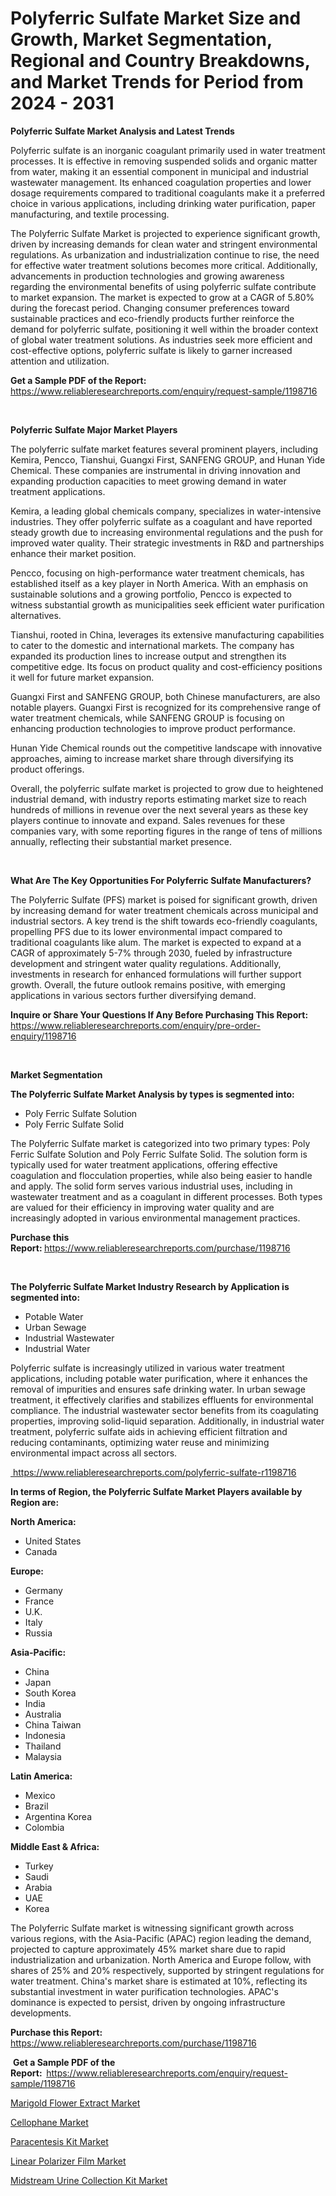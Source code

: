 <p><h1>Polyferric Sulfate Market Size and Growth, Market Segmentation, Regional and Country Breakdowns, and Market Trends for Period from 2024 -  2031</h1></p><p><strong>Polyferric Sulfate Market Analysis and Latest Trends</strong></p>
<p><p>Polyferric sulfate is an inorganic coagulant primarily used in water treatment processes. It is effective in removing suspended solids and organic matter from water, making it an essential component in municipal and industrial wastewater management. Its enhanced coagulation properties and lower dosage requirements compared to traditional coagulants make it a preferred choice in various applications, including drinking water purification, paper manufacturing, and textile processing.</p><p>The Polyferric Sulfate Market is projected to experience significant growth, driven by increasing demands for clean water and stringent environmental regulations. As urbanization and industrialization continue to rise, the need for effective water treatment solutions becomes more critical. Additionally, advancements in production technologies and growing awareness regarding the environmental benefits of using polyferric sulfate contribute to market expansion. The market is expected to grow at a CAGR of 5.80% during the forecast period. Changing consumer preferences toward sustainable practices and eco-friendly products further reinforce the demand for polyferric sulfate, positioning it well within the broader context of global water treatment solutions. As industries seek more efficient and cost-effective options, polyferric sulfate is likely to garner increased attention and utilization.</p></p>
<p><strong>Get a Sample PDF of the Report:&nbsp;</strong> <a href="https://www.reliableresearchreports.com/enquiry/request-sample/1198716?utm_campaign=28&utm_medium=2&utm_source=Github&utm_content=ia&utm_term=04112024&utm_id=polyferric-sulfate">https://www.reliableresearchreports.com/enquiry/request-sample/1198716</a></p>
<p>&nbsp;</p>
<p><strong>Polyferric Sulfate Major Market Players</strong></p>
<p><p>The polyferric sulfate market features several prominent players, including Kemira, Pencco, Tianshui, Guangxi First, SANFENG GROUP, and Hunan Yide Chemical. These companies are instrumental in driving innovation and expanding production capacities to meet growing demand in water treatment applications.</p><p>Kemira, a leading global chemicals company, specializes in water-intensive industries. They offer polyferric sulfate as a coagulant and have reported steady growth due to increasing environmental regulations and the push for improved water quality. Their strategic investments in R&D and partnerships enhance their market position. </p><p>Pencco, focusing on high-performance water treatment chemicals, has established itself as a key player in North America. With an emphasis on sustainable solutions and a growing portfolio, Pencco is expected to witness substantial growth as municipalities seek efficient water purification alternatives.</p><p>Tianshui, rooted in China, leverages its extensive manufacturing capabilities to cater to the domestic and international markets. The company has expanded its production lines to increase output and strengthen its competitive edge. Its focus on product quality and cost-efficiency positions it well for future market expansion.</p><p>Guangxi First and SANFENG GROUP, both Chinese manufacturers, are also notable players. Guangxi First is recognized for its comprehensive range of water treatment chemicals, while SANFENG GROUP is focusing on enhancing production technologies to improve product performance. </p><p>Hunan Yide Chemical rounds out the competitive landscape with innovative approaches, aiming to increase market share through diversifying its product offerings. </p><p>Overall, the polyferric sulfate market is projected to grow due to heightened industrial demand, with industry reports estimating market size to reach hundreds of millions in revenue over the next several years as these key players continue to innovate and expand. Sales revenues for these companies vary, with some reporting figures in the range of tens of millions annually, reflecting their substantial market presence.</p></p>
<p>&nbsp;</p>
<p><strong>What Are The Key Opportunities For Polyferric Sulfate Manufacturers?</strong></p>
<p><p>The Polyferric Sulfate (PFS) market is poised for significant growth, driven by increasing demand for water treatment chemicals across municipal and industrial sectors. A key trend is the shift towards eco-friendly coagulants, propelling PFS due to its lower environmental impact compared to traditional coagulants like alum. The market is expected to expand at a CAGR of approximately 5-7% through 2030, fueled by infrastructure development and stringent water quality regulations. Additionally, investments in research for enhanced formulations will further support growth. Overall, the future outlook remains positive, with emerging applications in various sectors further diversifying demand.</p></p>
<p><strong>Inquire or Share Your Questions If Any Before Purchasing This Report:</strong> <a href="https://www.reliableresearchreports.com/enquiry/pre-order-enquiry/1198716?utm_campaign=28&utm_medium=2&utm_source=Github&utm_content=ia&utm_term=04112024&utm_id=polyferric-sulfate">https://www.reliableresearchreports.com/enquiry/pre-order-enquiry/1198716</a></p>
<p>&nbsp;</p>
<p><strong>Market Segmentation</strong></p>
<p><strong>The Polyferric Sulfate Market Analysis by types is segmented into:</strong></p>
<p><ul><li>Poly Ferric Sulfate Solution</li><li>Poly Ferric Sulfate Solid</li></ul></p>
<p><p>The Polyferric Sulfate market is categorized into two primary types: Poly Ferric Sulfate Solution and Poly Ferric Sulfate Solid. The solution form is typically used for water treatment applications, offering effective coagulation and flocculation properties, while also being easier to handle and apply. The solid form serves various industrial uses, including in wastewater treatment and as a coagulant in different processes. Both types are valued for their efficiency in improving water quality and are increasingly adopted in various environmental management practices.</p></p>
<p><strong>Purchase this Report:&nbsp;</strong><a href="https://www.reliableresearchreports.com/purchase/1198716?utm_campaign=28&utm_medium=2&utm_source=Github&utm_content=ia&utm_term=04112024&utm_id=polyferric-sulfate">https://www.reliableresearchreports.com/purchase/1198716</a></p>
<p>&nbsp;</p>
<p><strong>The Polyferric Sulfate Market Industry Research by Application is segmented into:</strong></p>
<p><ul><li>Potable Water</li><li>Urban Sewage</li><li>Industrial Wastewater</li><li>Industrial Water</li></ul></p>
<p><p>Polyferric sulfate is increasingly utilized in various water treatment applications, including potable water purification, where it enhances the removal of impurities and ensures safe drinking water. In urban sewage treatment, it effectively clarifies and stabilizes effluents for environmental compliance. The industrial wastewater sector benefits from its coagulating properties, improving solid-liquid separation. Additionally, in industrial water treatment, polyferric sulfate aids in achieving efficient filtration and reducing contaminants, optimizing water reuse and minimizing environmental impact across all sectors.</p></p>
<p><a href="https://www.reliableresearchreports.com/polyferric-sulfate-r1198716?utm_campaign=28&utm_medium=2&utm_source=Github&utm_content=ia&utm_term=04112024&utm_id=polyferric-sulfate">&nbsp;https://www.reliableresearchreports.com/polyferric-sulfate-r1198716</a></p>
<p><strong>In terms of Region, the Polyferric Sulfate Market Players available by Region are:</strong></p>
<p>
    <p> <strong> North America: </strong>
        <ul>
            <li>United States</li>
            <li>Canada</li>
        </ul>
        </p> 
    <p> <strong> Europe: </strong>
        <ul>
            <li>Germany</li>
            <li>France</li>
            <li>U.K.</li>
            <li>Italy</li>
            <li>Russia</li>
        </ul>
        </p> 
    <p> <strong> Asia-Pacific: </strong>
        <ul>
            <li>China</li>
            <li>Japan</li>
            <li>South Korea</li>
            <li>India</li>
            <li>Australia</li>
            <li>China Taiwan</li>
            <li>Indonesia</li>
            <li>Thailand</li>
            <li>Malaysia</li>
        </ul>
        </p> 
    <p> <strong> Latin America: </strong>
        <ul>
            <li>Mexico</li>
            <li>Brazil</li>
            <li>Argentina Korea</li>
            <li>Colombia</li>
        </ul>
        </p> 
    <p> <strong> Middle East & Africa: </strong>
        <ul>
            <li>Turkey</li>
            <li>Saudi</li>
            <li>Arabia</li>
            <li>UAE</li>
            <li>Korea</li>
        </ul>
    </p>
    </p>
<p><p>The Polyferric Sulfate market is witnessing significant growth across various regions, with the Asia-Pacific (APAC) region leading the demand, projected to capture approximately 45% market share due to rapid industrialization and urbanization. North America and Europe follow, with shares of 25% and 20% respectively, supported by stringent regulations for water treatment. China's market share is estimated at 10%, reflecting its substantial investment in water purification technologies. APAC's dominance is expected to persist, driven by ongoing infrastructure developments.</p></p>
<p><strong>Purchase this Report: </strong><a href="https://www.reliableresearchreports.com/purchase/1198716?utm_campaign=28&utm_medium=2&utm_source=Github&utm_content=ia&utm_term=04112024&utm_id=polyferric-sulfate">https://www.reliableresearchreports.com/purchase/1198716</a></p>
<p>&nbsp;<strong>Get a Sample PDF of the Report:&nbsp;&nbsp;</strong><a href="https://www.reliableresearchreports.com/enquiry/request-sample/1198716?utm_campaign=28&utm_medium=2&utm_source=Github&utm_content=ia&utm_term=04112024&utm_id=polyferric-sulfate">https://www.reliableresearchreports.com/enquiry/request-sample/1198716</a></p>
<p><strong></strong></p>
<p><p><a href="https://medium.com/@esthernassiyc/the-marigold-flower-extract-market-industry-provides-a-comprehensive-and-current-analysis-of-the-ae67fcefe0e6?utm_campaign=28&utm_medium=2&utm_source=Github&utm_content=ia&utm_term=04112024&utm_id=polyferric-sulfate">Marigold Flower Extract Market</a></p><p><a href="https://github.com/RuthLucas64/Market-Research-Report-List-1/blob/main/cellophane-market.md?utm_campaign=28&utm_medium=2&utm_source=Github&utm_content=ia&utm_term=04112024&utm_id=polyferric-sulfate">Cellophane Market</a></p><p><a href="https://issuu.com/reportprime-2/docs/paracentesis-kit-market-size-2030.p_4435c55da04dbf?utm_campaign=28&utm_medium=2&utm_source=Github&utm_content=ia&utm_term=04112024&utm_id=polyferric-sulfate">Paracentesis Kit Market</a></p><p><a href="https://medium.com/@amparostb398/linear-polarizer-film-sector-surge-5-6-growth-roadmap-to-2031-5f899427f957?utm_campaign=28&utm_medium=2&utm_source=Github&utm_content=ia&utm_term=04112024&utm_id=polyferric-sulfate">Linear Polarizer Film Market</a></p><p><a href="https://issuu.com/reportprime-2/docs/midstream-urine-collection-kit-mark_67e4d54ef2e242?utm_campaign=28&utm_medium=2&utm_source=Github&utm_content=ia&utm_term=04112024&utm_id=polyferric-sulfate">Midstream Urine Collection Kit Market</a></p></p>